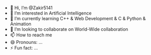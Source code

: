- 👋 Hi, I’m @Zakir5141
- 👀 I’m interested in Artificial Intelligence
- 🌱 I’m currently learning C++ & Web Development & C & Python & Animation
- 💞️ I’m looking to collaborate on World-Wide collaboration
- 📫 How to reach me 
- 😄 Pronouns: ...
- ⚡ Fun fact: ...

<!---
Zakir5141/Zakir5141 is a ✨ special ✨ repository because its `README.md` (this file) appears on your GitHub profile.
You can click the Preview link to take a look at your changes.
--->
